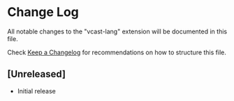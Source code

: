 # Change Log

All notable changes to the "vcast-lang" extension will be documented in this file.

Check [Keep a Changelog](http://keepachangelog.com/) for recommendations on how to structure this file.

## [Unreleased]

- Initial release